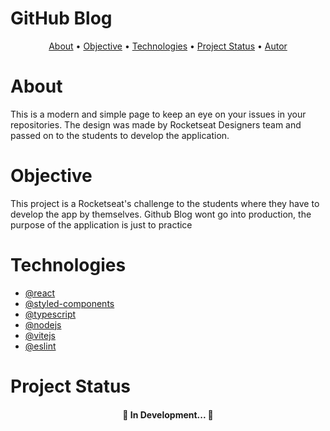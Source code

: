# GitHub Blog
<p align="center">
 <a href="#about">About</a> • 
 <a href="#objective">Objective</a> •
 <a href="#technologies">Technologies</a> • 
 <a href="#project status">Project Status</a> • 
 <a href="#autor">Autor</a>
</p>

# About

This is a modern and simple page to keep an eye on your issues in your repositories.
The design was made by Rocketseat Designers team and passed on to the students to develop the application.

# Objective

This project is a Rocketseat's challenge to the students where they have to develop the app by themselves.
Github Blog wont go into production, the purpose of the application is just to practice

# Technologies
- [@react](https://github.com/facebook/react)
- [@styled-components](https://github.com/styled-components/styled-components)
- [@typescript](https://github.com/microsoft/TypeScript)
- [@nodejs](https://github.com/nodejs/node)
- [@vitejs](https://github.com/vitejs/vite-plugin-react/blob/main/packages/plugin-react/README.md)
- [@eslint](https://github.com/eslint/eslint)

# Project Status

<h4 align="center"> 
	🚧  In Development...  🚧
</h4>
